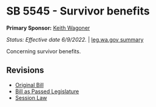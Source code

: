 # SB 5545 - Survivor benefits           
**Primary Sponsor:** [Keith Wagoner](/person/leg/keith.wagoner.md)

*Status: Effective date 6/9/2022.* | [leg.wa.gov summary](https://app.leg.wa.gov/billsummary?BillNumber=5545&Year=2021)

Concerning survivor benefits.

## Revisions
* [Original Bill](1/)
* [Bill as Passed Legislature](1/)
* [Session Law](1/)